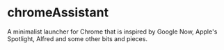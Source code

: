 # chromeAssistant
A minimalist launcher for Chrome that is inspired by Google Now, Apple's Spotlight, Alfred and some other bits and pieces.
